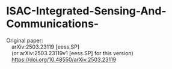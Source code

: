 # ISAC-Integrated-Sensing-And-Communications-

Original paper:  
&emsp;arXiv:2503.23119 [eess.SP]  
&emsp;(or arXiv:2503.23119v1 [eess.SP] for this version)  
&emsp;https://doi.org/10.48550/arXiv.2503.23119
